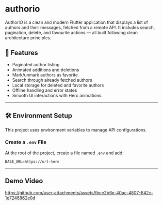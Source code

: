 # authorio

AuthorIO is a clean and modern Flutter application that displays a list of authors and their messages, fetched from a remote API. It includes search, pagination, delete, and favourite actions — all built following clean architecture principles.

## 🚀 Features

- Paginated author listing
- Animated additions and deletions
- Mark/unmark authors as favorite
- Search through already fetched authors
- Local storage for deleted and favorite authors
- Offline handling and error states
- Smooth UI interactions with Hero animations

---

## 🛠️ Environment Setup

This project uses environment variables to manage API configurations.

### Create a `.env` File

At the root of the project, create a file named `.env` and add:

```env
BASE_URL=https://url-here
```

---

## Demo Video

https://github.com/user-attachments/assets/fbce2b6e-40ac-4807-842c-1e7248862e0d
